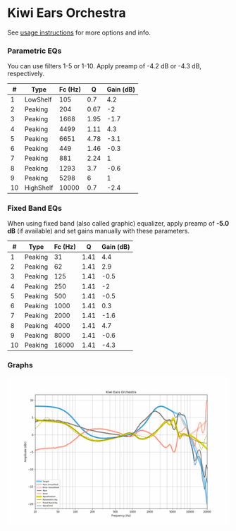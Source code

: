 # Kiwi Ears Orchestra
See [usage instructions](https://github.com/jaakkopasanen/AutoEq#usage) for more options and info.

### Parametric EQs
You can use filters 1-5 or 1-10. Apply preamp of -4.2 dB or -4.3 dB, respectively.

|   # | Type      |   Fc (Hz) |    Q |   Gain (dB) |
|-----|-----------|-----------|------|-------------|
|   1 | LowShelf  |       105 | 0.7  |         4.2 |
|   2 | Peaking   |       204 | 0.67 |        -2   |
|   3 | Peaking   |      1668 | 1.95 |        -1.7 |
|   4 | Peaking   |      4499 | 1.11 |         4.3 |
|   5 | Peaking   |      6651 | 4.78 |        -3.1 |
|   6 | Peaking   |       449 | 1.46 |        -0.3 |
|   7 | Peaking   |       881 | 2.24 |         1   |
|   8 | Peaking   |      1293 | 3.7  |        -0.6 |
|   9 | Peaking   |      5298 | 6    |         1   |
|  10 | HighShelf |     10000 | 0.7  |        -2.4 |

### Fixed Band EQs
When using fixed band (also called graphic) equalizer, apply preamp of **-5.0 dB** (if available) and set gains manually with these parameters.

|   # | Type    |   Fc (Hz) |    Q |   Gain (dB) |
|-----|---------|-----------|------|-------------|
|   1 | Peaking |        31 | 1.41 |         4.4 |
|   2 | Peaking |        62 | 1.41 |         2.9 |
|   3 | Peaking |       125 | 1.41 |        -0.5 |
|   4 | Peaking |       250 | 1.41 |        -2   |
|   5 | Peaking |       500 | 1.41 |        -0.5 |
|   6 | Peaking |      1000 | 1.41 |         0.3 |
|   7 | Peaking |      2000 | 1.41 |        -1.6 |
|   8 | Peaking |      4000 | 1.41 |         4.7 |
|   9 | Peaking |      8000 | 1.41 |        -0.6 |
|  10 | Peaking |     16000 | 1.41 |        -4.3 |

### Graphs
![](./Kiwi%20Ears%20Orchestra.png)
